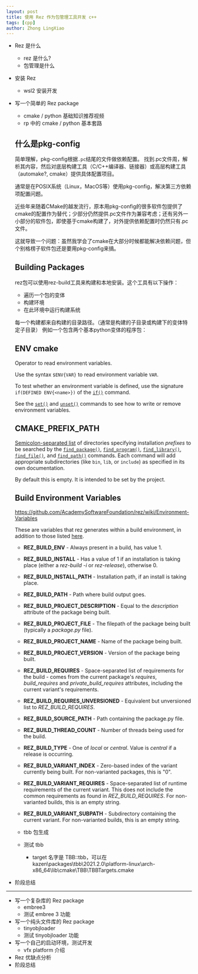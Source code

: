 ```yaml
---
layout: post
title: 使用 Rez 作为包管理工具开发 c++ 
tags: [cpp]
author: Zhong LingXiao
---
```




- Rez 是什么
  - rez 是什么?
  - 包管理是什么
  
- 安装 Rez
  - wsl2 安装开发

- 写一个简单的 Rez package
  - cmake / python 基础知识推荐视频
  - rp 中的 cmake / python 基本套路
  
  ## 什么是pkg-config

  简单理解，pkg-config根据`.pc`结尾的文件做依赖配置。
   找到.pc文件周，解析其内容，然后对底层构建工具（C/C++编译器、链接器）或高层构建工具（automake?, cmake）提供具体配置项目。
  
  通常是在POSIX系统（Linux，MacOS等）使用pkg-config，解决第三方依赖项配置问题。
  
  近些年来随着CMake的越发流行，原本用pkg-config的很多软件包提供了cmake的配置作为替代；少部分仍然提供.pc文件作为兼容考虑；还有另外一小部分的软件包，即使基于cmake构建了，对外提供依赖配置时仍然只有.pc文件。
  
  这就导致一个问题：虽然我学会了cmake在大部分时候都能解决依赖问题，但个别格楞子软件包还是要用pkg-config来搞。
  
  ## Building Packages
  
  rez包可以使用rez-build工具来构建和本地安装。这个工具有以下操作：
  
  - 遍历一个包的变体
  - 构建环境
  - 在此环境中运行构建系统
  
  每一个构建都来自构建的目录路径。（通常是构建的子目录或构建下的变体特定子目录）
  例如一个包含两个基本python变体的程序包：
  
  ## ENV cmake
  
  Operator to read environment variables.
  
  Use the syntax `$ENV{VAR}` to read environment variable `VAR`.
  
  To test whether an environment variable is defined, use the signature `if(DEFINED ENV{<name>})` of the [`if()`](https://cmake.org/cmake/help/latest/command/if.html#command:if) command.
  
  See the [`set()`](https://cmake.org/cmake/help/latest/command/set.html#command:set) and [`unset()`](https://cmake.org/cmake/help/latest/command/unset.html#command:unset) commands to see how to write or remove environment variables.
  
  ## CMAKE_PREFIX_PATH
  
  [Semicolon-separated list](https://cmake.org/cmake/help/latest/manual/cmake-language.7.html#cmake-language-lists) of directories specifying installation *prefixes* to be searched by the [`find_package()`](https://cmake.org/cmake/help/latest/command/find_package.html#command:find_package), [`find_program()`](https://cmake.org/cmake/help/latest/command/find_program.html#command:find_program), [`find_library()`](https://cmake.org/cmake/help/latest/command/find_library.html#command:find_library), [`find_file()`](https://cmake.org/cmake/help/latest/command/find_file.html#command:find_file), and [`find_path()`](https://cmake.org/cmake/help/latest/command/find_path.html#command:find_path) commands. Each command will add appropriate subdirectories (like `bin`, `lib`, or `include`) as specified in its own documentation.
  
  By default this is empty. It is intended to be set by the project.
  
  ## Build Environment Variables
  
  https://github.com/AcademySoftwareFoundation/rez/wiki/Environment-Variables
  
  These are variables that rez generates within a build environment, in addition to those listed [here](https://github.com/AcademySoftwareFoundation/rez/wiki/Environment-Variables#context-environment-variables).
  
  - **REZ_BUILD_ENV** - Always present in a build, has value 1.
  - **REZ_BUILD_INSTALL** - Has a value of 1 if an installation is taking place (either a *rez-build -i* or *rez-release*), otherwise 0.
  - **REZ_BUILD_INSTALL_PATH** - Installation path, if an install is taking place.
  - **REZ_BUILD_PATH** - Path where build output goes.
  - **REZ_BUILD_PROJECT_DESCRIPTION** - Equal to the *description* attribute of the package being built.
  - **REZ_BUILD_PROJECT_FILE** - The filepath of the package being built (typically a *package.py* file).
  - **REZ_BUILD_PROJECT_NAME** - Name of the package being built.
  - **REZ_BUILD_PROJECT_VERSION** - Version of the package being built.
  - **REZ_BUILD_REQUIRES** - Space-separated list of requirements for the build - comes from the current package's *requires*, *build_requires* and *private_build_requires* attributes, including the current variant's requirements.
  - **REZ_BUILD_REQUIRES_UNVERSIONED** - Equivalent but unversioned list to *REZ_BUILD_REQUIRES*.
  - **REZ_BUILD_SOURCE_PATH** - Path containing the package.py file.
  - **REZ_BUILD_THREAD_COUNT** - Number of threads being used for the build.
  - **REZ_BUILD_TYPE** - One of *local* or *central*. Value is *central* if a release is occurring.
  - **REZ_BUILD_VARIANT_INDEX** - Zero-based index of the variant currently being built. For non-varianted packages, this is "0".
  - **REZ_BUILD_VARIANT_REQUIRES** - Space-separated list of runtime requirements of the current variant. This does not include the common requirements as found in *REZ_BUILD_REQUIRES*. For non-varianted builds, this is an empty string.
  - **REZ_BUILD_VARIANT_SUBPATH** - Subdirectory containing the current variant. For non-varianted builds, this is an empty string.
  
  
  
  
  
  - tbb 包生成
  - 测试 tbb
    - target 名字是 TBB::tbb，可以在 kazen\packages\tbb\2021.2.0\platform-linux\arch-x86_64\lib\cmake\TBB\TBBTargets.cmake 
  
- 阶段总结



---



- 写一个复杂库的 Rez package
  - embree3 
  - 测试 embree 3 功能
- 写一个纯头文件库的 Rez package
  - tinyobjloader
  - 测试 tinyobjloader 功能
- 写一个自己的启动环境，测试开发
  - vfx platform 介绍
- Rez 优缺点分析
- 阶段总结
